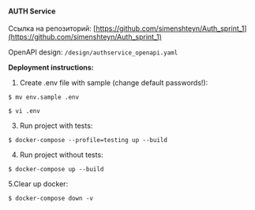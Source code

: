 #### AUTH Service

Ссылка на репозиторий: [https://github.com/simenshteyn/Auth_sprint_1](https://github.com/simenshteyn/Auth_sprint_1)

OpenAPI design: `/design/authservice_openapi.yaml`

**Deployment instructions:**

1. Create .env file with sample (change default passwords!):

`$ mv env.sample .env`

`$ vi .env`

3. Run project with tests:

`$ docker-compose --profile=testing up --build`

4. Run project without tests:

`$ docker-compose up --build`

5.Clear up docker:

`$ docker-compose down -v`
